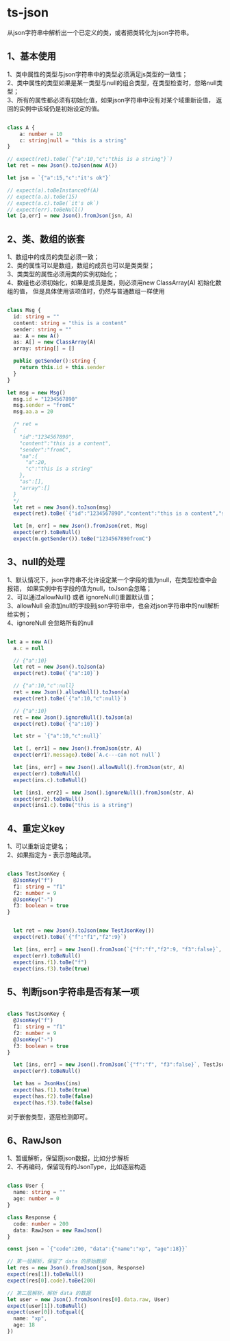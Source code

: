 # ts-json
从json字符串中解析出一个已定义的类，或者把类转化为json字符串。

## 1、基本使用
1、类中属性的类型与json字符串中的类型必须满足js类型的一致性；    
2、类中属性的类型如果是某一类型与null的组合类型，在类型检查时，忽略null类型；  
3、所有的属性都必须有初始化值，如果json字符串中没有对某个域重新设值，
返回的实例中该域仍是初始设定的值。

```typescript

class A {
    a: number = 10
    c: string|null = "this is a string"
}

// expect(ret).toBe(`{"a":10,"c":"this is a string"}`)
let ret = new Json().toJson(new A())

let jsn = `{"a":15,"c":"it's ok"}`

// expect(a).toBeInstanceOf(A)
// expect(a.a).toBe(15)
// expect(a.c).toBe(`it's ok`)
// expect(err).toBeNull()
let [a,err] = new Json().fromJson(jsn, A)


```

## 2、类、数组的嵌套
1、数组中的成员的类型必须一致；   
2、类的属性可以是数组，数组的成员也可以是类类型；   
3、类类型的属性必须用类的实例初始化；   
4、数组也必须初始化，如果是成员是类，则必须用new ClassArray(A) 初始化数组的值，
但是具体使用该项值时，仍然与普通数组一样使用   


```typescript

class Msg {
  id: string = ""
  content: string = "this is a content"
  sender: string = ""
  aa: A = new A()
  as: A[] = new ClassArray(A)
  array: string[] = []

  public getSender():string {
    return this.id + this.sender
  }
}

let msg = new Msg()
  msg.id = "1234567890"
  msg.sender = "fromC"
  msg.aa.a = 20

  /* ret = 
  {
    "id":"1234567890",
    "content":"this is a content",
    "sender":"fromC",
    "aa":{
      "a":20,
      "c":"this is a string"
    },
    "as":[],
    "array":[]
  }
  */
  let ret = new Json().toJson(msg)
  expect(ret).toBe(`{"id":"1234567890","content":"this is a content","sender":"fromC","aa":{"a":20,"c":"this is a string"},"as":[],"array":[]}`)

  let [m, err] = new Json().fromJson(ret, Msg)
  expect(err).toBeNull()
  expect(m.getSender()).toBe("1234567890fromC")

```

## 3、null的处理
1、默认情况下，json字符串不允许设定某一个字段的值为null，在类型检查中会报错，
如果实例中有字段的值为null，toJson会忽略；  
2、可以通过allowNull() 或者 ignoreNull()重置默认值；  
3、allowNull 会添加null的字段到json字符串中，也会对json字符串中的null解析给实例；   
4、ignoreNull 会忽略所有的null

```typescript

let a = new A()
  a.c = null

  // {"a":10}
  let ret = new Json().toJson(a)
  expect(ret).toBe(`{"a":10}`)

  // {"a":10,"c":null}
  ret = new Json().allowNull().toJson(a)
  expect(ret).toBe(`{"a":10,"c":null}`)

  // {"a":10}
  ret = new Json().ignoreNull().toJson(a)
  expect(ret).toBe(`{"a":10}`)

  let str = `{"a":10,"c":null}`

  let [, err1] = new Json().fromJson(str, A)
  expect(err1?.message).toBe(`A.c---can not null`)

  let [ins, err] = new Json().allowNull().fromJson(str, A)
  expect(err).toBeNull()
  expect(ins.c).toBeNull()

  let [ins1, err2] = new Json().ignoreNull().fromJson(str, A)
  expect(err2).toBeNull()
  expect(ins1.c).toBe("this is a string")

```

## 4、重定义key
1、可以重新设定键名；   
2、如果指定为 - 表示忽略此项。   

```typescript

class TestJsonKey {
  @JsonKey("f")
  f1: string = "f1"
  f2: number = 9
  @JsonKey("-")
  f3: boolean = true
}


  let ret = new Json().toJson(new TestJsonKey())
  expect(ret).toBe(`{"f":"f1","f2":9}`)

  let [ins, err] = new Json().fromJson(`{"f":"f","f2":9, "f3":false}`, TestJsonKey)
  expect(err).toBeNull()
  expect(ins.f1).toBe("f")
  expect(ins.f3).toBe(true)

```

## 5、判断json字符串是否有某一项

```typescript

class TestJsonKey {
  @JsonKey("f")
  f1: string = "f1"
  f2: number = 9
  @JsonKey("-")
  f3: boolean = true
}

  let [ins, err] = new Json().fromJson(`{"f":"f", "f3":false}`, TestJsonKey)
  expect(err).toBeNull()

  let has = JsonHas(ins)
  expect(has.f1).toBe(true)
  expect(has.f2).toBe(false)
  expect(has.f3).toBe(false)

```
对于嵌套类型，逐层检测即可。

## 6、RawJson    
1、暂缓解析，保留原json数据，比如分步解析   
2、不再编码，保留现有的JsonType，比如逐层构造
```typescript

class User {
  name: string = ""
  age: number = 0
}

class Response {
  code: number = 200
  data: RawJson = new RawJson()
}

const json = `{"code":200, "data":{"name":"xp", "age":18}}`

// 第一层解析，保留了 data 的原始数据
let res = new Json().fromJson(json, Response)
expect(res[1]).toBeNull()
expect(res[0].code).toBe(200)

// 第二层解析，解析 data 的数据
let user = new Json().fromJson(res[0].data.raw, User)
expect(user[1]).toBeNull()
expect(user[0]).toEqual({
  name: "xp",
  age: 18
})

```


